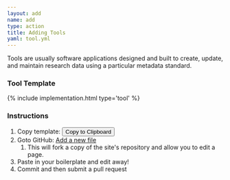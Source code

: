 ```yaml
---
layout: add
name: add
type: action
title: Adding Tools
yaml: tool.yml
---
```

<div id="tools">
<p>Tools are usually software applications designed and built to create,
  update, and maintain research data using a particular metadata standard.</p>
<h3>Tool Template</h3>
{% include implementation.html type='tool' %}

<h3>Instructions</h3>
<ol>
<li>Copy template: <button class="clip-button btn btn-primary" title="copy to
                         clipboard" type="button" 
                         data-clipboard-text="{% include {{page.yaml}} %}">
    Copy to Clipboard</button></li>
<li>Goto GitHub: <a href="{{ site.repourl }}/new/{{ site.repobranch }}/tools">
    Add a new file</a>
  <ol>
    <li>This will fork a copy of the site's repository and allow you to edit a
        page.</li>
  </ol>
</li>
<li>Paste in your boilerplate and edit away!</li>
<li>Commit and then submit a pull request</li>
</ol>
</div>

